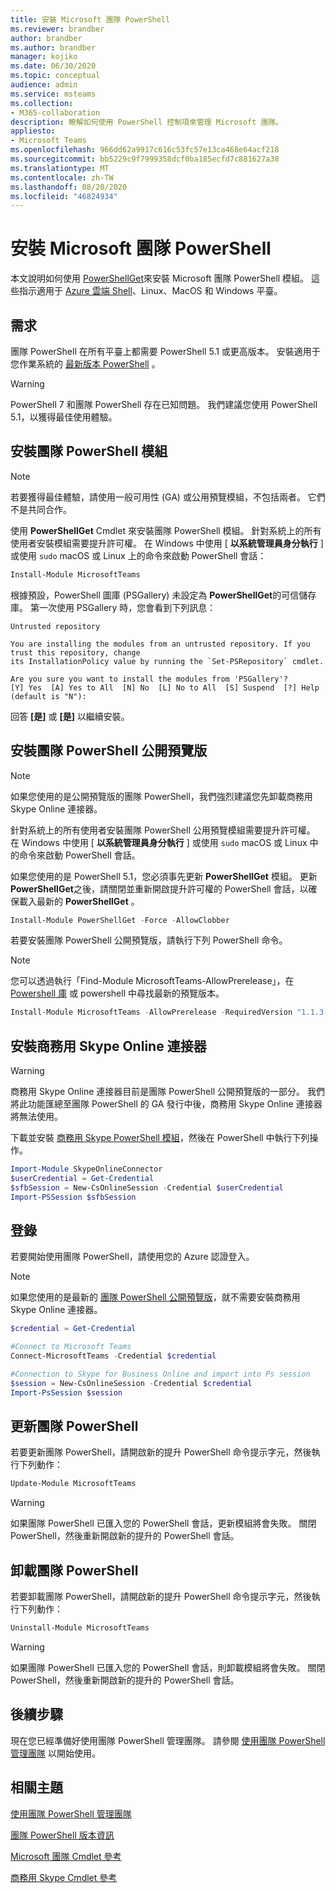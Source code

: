 ```yaml
---
title: 安裝 Microsoft 團隊 PowerShell
ms.reviewer: brandber
author: brandber
ms.author: brandber
manager: kojiko
ms.date: 06/30/2020
ms.topic: conceptual
audience: admin
ms.service: msteams
ms.collection:
- M365-collaboration
description: 瞭解如何使用 PowerShell 控制項來管理 Microsoft 團隊。
appliesto:
- Microsoft Teams
ms.openlocfilehash: 966dd62a9917c616c53fc57e13ca468e64acf218
ms.sourcegitcommit: bb5229c9f7999358dcf0ba185ecfd7c881627a38
ms.translationtype: MT
ms.contentlocale: zh-TW
ms.lasthandoff: 08/20/2020
ms.locfileid: "46824934"
---
```

# <a name="install-microsoft-teams-powershell"></a>安裝 Microsoft 團隊 PowerShell

本文說明如何使用 [PowerShellGet](/powershell/scripting/gallery/installing-psget)來安裝 Microsoft 團隊 PowerShell 模組。 這些指示適用于 [Azure 雲端 Shell](/azure/cloud-shell/overview)、Linux、MacOS 和 Windows 平臺。

## <a name="requirements"></a>需求

團隊 PowerShell 在所有平臺上都需要 PowerShell 5.1 或更高版本。 安裝適用于您作業系統的 [最新版本 PowerShell](/powershell/scripting/install/installing-powershell) 。

> [!WARNING]
> PowerShell 7 和團隊 PowerShell 存在已知問題。 我們建議您使用 PowerShell 5.1，以獲得最佳使用體驗。

## <a name="install-the-teams-powershell-module"></a>安裝團隊 PowerShell 模組

> [!NOTE]
> 若要獲得最佳體驗，請使用一般可用性 (GA) 或公用預覽模組，不包括兩者。 它們不是共同合作。


使用 **PowerShellGet** Cmdlet 來安裝團隊 PowerShell 模組。 針對系統上的所有使用者安裝模組需要提升許可權。 在 Windows 中使用 [ **以系統管理員身分執行** ] 或使用 `sudo` macOS 或 Linux 上的命令來啟動 PowerShell 會話：

```powershell
Install-Module MicrosoftTeams
```

根據預設，PowerShell 圖庫 (PSGallery) 未設定為 **PowerShellGet**的可信儲存庫。 第一次使用 PSGallery 時，您會看到下列訊息：

```console
Untrusted repository

You are installing the modules from an untrusted repository. If you trust this repository, change
its InstallationPolicy value by running the `Set-PSRepository` cmdlet.

Are you sure you want to install the modules from 'PSGallery'?
[Y] Yes  [A] Yes to All  [N] No  [L] No to All  [S] Suspend  [?] Help (default is "N"):
```

回答 **[是]** 或 **[是]** 以繼續安裝。


## <a name="install-teams-powershell-public-preview"></a>安裝團隊 PowerShell 公開預覽版

> [!NOTE]
> 如果您使用的是公開預覽版的團隊 PowerShell，我們強烈建議您先卸載商務用 Skype Online 連接器。

針對系統上的所有使用者安裝團隊 PowerShell 公用預覽模組需要提升許可權。 在 Windows 中使用 [ **以系統管理員身分執行** ] 或使用 `sudo` macOS 或 Linux 中的命令來啟動 PowerShell 會話。

如果您使用的是 PowerShell 5.1，您必須事先更新 **PowerShellGet** 模組。 更新 **PowerShellGet**之後，請關閉並重新開啟提升許可權的 PowerShell 會話，以確保載入最新的 **PowerShellGet** 。

```powershell
Install-Module PowerShellGet -Force -AllowClobber
```

若要安裝團隊 PowerShell 公開預覽版，請執行下列 PowerShell 命令。

> [!NOTE]
> 您可以透過執行「Find-Module MicrosoftTeams-AllowPrerelease」，在 [Powershell 庫](https://www.powershellgallery.com/packages/MicrosoftTeams) 或 powershell 中尋找最新的預覽版本。

```powershell
Install-Module MicrosoftTeams -AllowPrerelease -RequiredVersion "1.1.3-preview"
```

## <a name="install-the-skype-for-business-online-connector"></a>安裝商務用 Skype Online 連接器

> [!WARNING]
> 商務用 Skype Online 連接器目前是團隊 PowerShell 公開預覽版的一部分。 我們將此功能匯總至團隊 PowerShell 的 GA 發行中後，商務用 Skype Online 連接器將無法使用。

下載並安裝 [商務用 Skype PowerShell 模組](https://www.microsoft.com/download/details.aspx?id=39366)，然後在 PowerShell 中執行下列操作。

```powershell
Import-Module SkypeOnlineConnector
$userCredential = Get-Credential
$sfbSession = New-CsOnlineSession -Credential $userCredential
Import-PSSession $sfbSession
```

## <a name="sign-in"></a>登錄

若要開始使用團隊 PowerShell，請使用您的 Azure 認證登入。

> [!NOTE]
> 如果您使用的是最新的 [團隊 PowerShell 公開預覽版](https://www.powershellgallery.com/packages/MicrosoftTeams/)，就不需要安裝商務用 Skype Online 連接器。

```powershell
$credential = Get-Credential

#Connect to Microsoft Teams
Connect-MicrosoftTeams -Credential $credential

#Connection to Skype for Business Online and import into Ps session
$session = New-CsOnlineSession -Credential $credential
Import-PsSession $session
```

## <a name="update-teams-powershell"></a>更新團隊 PowerShell

若要更新團隊 PowerShell，請開啟新的提升 PowerShell 命令提示字元，然後執行下列動作：

```powershell
Update-Module MicrosoftTeams
```

> [!WARNING]
> 如果團隊 PowerShell 已匯入您的 PowerShell 會話，更新模組將會失敗。 關閉 PowerShell，然後重新開啟新的提升的 PowerShell 會話。


## <a name="uninstall-teams-powershell"></a>卸載團隊 PowerShell



若要卸載團隊 PowerShell，請開啟新的提升 PowerShell 命令提示字元，然後執行下列動作：

```powershell
Uninstall-Module MicrosoftTeams
```
> [!WARNING]
> 如果團隊 PowerShell 已匯入您的 PowerShell 會話，則卸載模組將會失敗。 關閉 PowerShell，然後重新開啟新的提升的 PowerShell 會話。

## <a name="next-steps"></a>後續步驟

現在您已經準備好使用團隊 PowerShell 管理團隊。 請參閱 [使用團隊 PowerShell 管理團隊](teams-powershell-managing-teams.md) 以開始使用。

## <a name="related-topics"></a>相關主題

[使用團隊 PowerShell 管理團隊](teams-powershell-managing-teams.md)

[團隊 PowerShell 版本資訊](teams-powershell-release-notes.md)

[Microsoft 團隊 Cmdlet 參考](https://docs.microsoft.com/powershell/teams/?view=teams-ps)

[商務用 Skype Cmdlet 參考](https://docs.microsoft.com/powershell/skype/intro?view=skype-ps)
